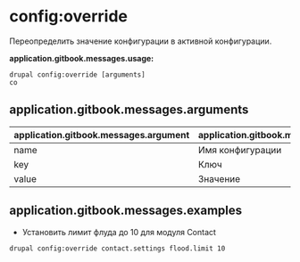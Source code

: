 # config:override
Переопределить значение конфигурации в активной конфигурации.

**application.gitbook.messages.usage:**
```
drupal config:override [arguments]
co
```

## application.gitbook.messages.arguments
application.gitbook.messages.argument | application.gitbook.messages.details
---------|-------------
name | Имя конфигурации
key | Ключ
value | Значение

## application.gitbook.messages.examples
* Установить лимит флуда до 10 для модуля Contact
```
drupal config:override contact.settings flood.limit 10
```
